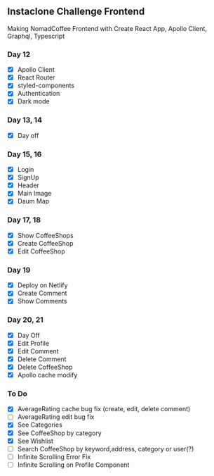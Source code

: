 ## Instaclone Challenge Frontend

Making NomadCoffee Frontend with Create React App, Apollo Client, Graphql, Typescript

### Day 12
- [x] Apollo Client
- [x] React Router
- [x] styled-components
- [x] Authentication
- [x] Dark mode

### Day 13, 14
- [x] Day off

### Day 15, 16
- [x] Login
- [x] SignUp
- [x] Header
- [x] Main Image
- [x] Daum Map

### Day 17, 18
- [x] Show CoffeeShops
- [x] Create CoffeeShop
- [x] Edit CoffeeShop

### Day 19
- [x] Deploy on Netlify
- [x] Create Comment
- [x] Show Comments

### Day 20, 21
- [x] Day Off
- [x] Edit Profile
- [x] Edit Comment
- [x] Delete Comment
- [x] Delete CoffeeShop
- [x] Apollo cache modify

### To Do
- [x] AverageRating cache bug fix (create, edit, delete comment)
- [ ] AverageRating edit bug fix
- [x] See Categories
- [x] See CoffeeShop by category
- [x] See Wishlist
- [ ] Search CoffeeShop by keyword,address, category or user(?)
- [ ] Infinite Scrolling Error Fix
- [ ] Infinite Scrolling on Profile Component